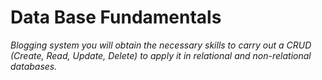 
# Data Base Fundamentals

_Blogging system you will obtain the necessary skills to carry out a CRUD (Create, Read, Update, Delete) to apply it in relational and non-relational databases._

